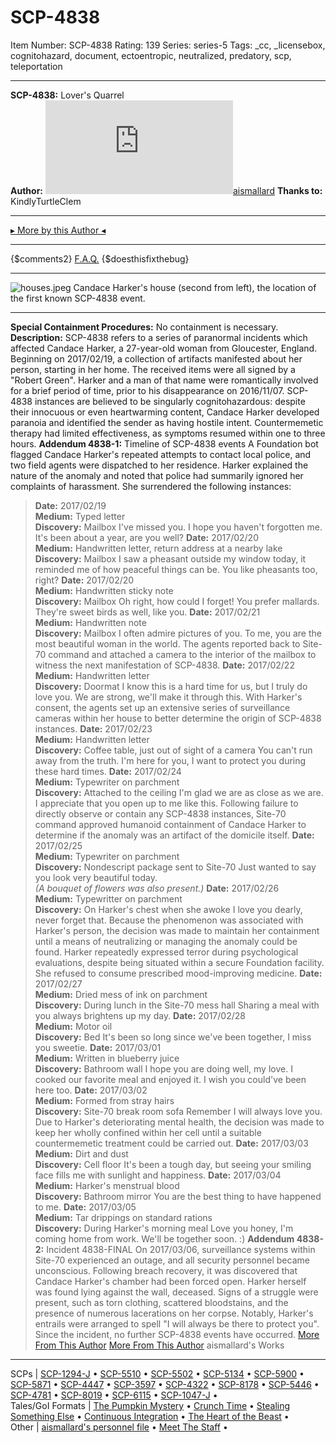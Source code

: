 # SCP-4838
Item Number: SCP-4838
Rating: 139
Series: series-5
Tags: _cc, _licensebox, cognitohazard, document, ectoentropic, neutralized, predatory, scp, teleportation

---

**SCP-4838:** Lover's Quarrel  
**Author:** [![aismallard](https://www.wikidot.com/avatar.php?userid=4598089&amp;size=small&amp;timestamp=1725332680)](http://www.wikidot.com/user:info/aismallard)[aismallard](http://www.wikidot.com/user:info/aismallard)
**Thanks to:** KindlyTurtleClem
* * *
[▸ More by this Author ◂](https://scpwiki.com/aismallard)
* * *
{$comments2}
[F.A.Q.](https://scp-wiki.wikidot.com/component:info-ayers)
{$doesthisfixthebug}
* * *
![houses.jpeg](https://scp-wiki.wdfiles.com/local--files/scp-4838/houses.jpeg)
Candace Harker's house (second from left), the location of the first known SCP-4838 event.
* * *
**Special Containment Procedures:** No containment is necessary.
**Description:** SCP-4838 refers to a series of paranormal incidents which affected Candace Harker, a 27-year-old woman from Gloucester, England. Beginning on 2017/02/19, a collection of artifacts manifested about her person, starting in her home.
The received items were all signed by a "Robert Green". Harker and a man of that name were romantically involved for a brief period of time, prior to his disappearance on 2016/11/07. SCP-4838 instances are believed to be singularly cognitohazardous: despite their innocuous or even heartwarming content, Candace Harker developed paranoia and identified the sender as having hostile intent. Countermemetic therapy had limited effectiveness, as symptoms resumed within one to three hours.
**Addendum 4838-1:** Timeline of SCP-4838 events
A Foundation bot flagged Candace Harker's repeated attempts to contact local police, and two field agents were dispatched to her residence. Harker explained the nature of the anomaly and noted that police had summarily ignored her complaints of harassment. She surrendered the following instances:
> **Date:** 2017/02/19  
>  **Medium:** Typed letter  
>  **Discovery:** Mailbox
> I've missed you. I hope you haven't forgotten me.
> It's been about a year, are you well?
> **Date:** 2017/02/20  
>  **Medium:** Handwritten letter, return address at a nearby lake  
>  **Discovery:** Mailbox
> I saw a pheasant outside my window today, it reminded me of how peaceful things can be. You like pheasants too, right?
> **Date:** 2017/02/20  
>  **Medium:** Handwritten sticky note  
>  **Discovery:** Mailbox
> Oh right, how could I forget! You prefer mallards. They're sweet birds as well, like you.
> **Date:** 2017/02/21  
>  **Medium:** Handwritten note  
>  **Discovery:** Mailbox
> I often admire pictures of you. To me, you are the most beautiful woman in the world.
The agents reported back to Site-70 command and attached a camera to the interior of the mailbox to witness the next manifestation of SCP-4838.
> **Date:** 2017/02/22  
>  **Medium:** Handwritten letter  
>  **Discovery:** Doormat
> I know this is a hard time for us, but I truly do love you. We are strong, we'll make it through this.
With Harker's consent, the agents set up an extensive series of surveillance cameras within her house to better determine the origin of SCP-4838 instances.
> **Date:** 2017/02/23  
>  **Medium:** Handwritten letter  
>  **Discovery:** Coffee table, just out of sight of a camera
> You can't run away from the truth. I'm here for you, I want to protect you during these hard times.
> **Date:** 2017/02/24  
>  **Medium:** Typewriter on parchment  
>  **Discovery:** Attached to the ceiling
> I'm glad we are as close as we are. I appreciate that you open up to me like this.
Following failure to directly observe or contain any SCP-4838 instances, Site-70 command approved humanoid containment of Candace Harker to determine if the anomaly was an artifact of the domicile itself.
> **Date:** 2017/02/25  
>  **Medium:** Typewriter on parchment  
>  **Discovery:** Nondescript package sent to Site-70
> Just wanted to say you look very beautiful today.  
>  _(A bouquet of flowers was also present.)_
> **Date:** 2017/02/26  
>  **Medium:** Typewritter on parchment  
>  **Discovery:** On Harker's chest when she awoke
> I love you dearly, never forget that.
Because the phenomenon was associated with Harker's person, the decision was made to maintain her containment until a means of neutralizing or managing the anomaly could be found.
Harker repeatedly expressed terror during psychological evaluations, despite being situated within a secure Foundation facility. She refused to consume prescribed mood-improving medicine.
> **Date:** 2017/02/27  
>  **Medium:** Dried mess of ink on parchment  
>  **Discovery:** During lunch in the Site-70 mess hall
> Sharing a meal with you always brightens up my day.
> **Date:** 2017/02/28  
>  **Medium:** Motor oil  
>  **Discovery:** Bed
> It's been so long since we've been together, I miss you sweetie.
> **Date:** 2017/03/01  
>  **Medium:** Written in blueberry juice  
>  **Discovery:** Bathroom wall
> I hope you are doing well, my love. I cooked our favorite meal and enjoyed it. I wish you could've been here too.
> **Date:** 2017/03/02  
>  **Medium:** Formed from stray hairs  
>  **Discovery:** Site-70 break room sofa
> Remember I will always love you.
Due to Harker's deteriorating mental health, the decision was made to keep her wholly confined within her cell until a suitable countermemetic treatment could be carried out.
> **Date:** 2017/03/03  
>  **Medium:** Dirt and dust  
>  **Discovery:** Cell floor
> It's been a tough day, but seeing your smiling face fills me with sunlight and happiness.
> **Date:** 2017/03/04  
>  **Medium:** Harker's menstrual blood  
>  **Discovery:** Bathroom mirror
> You are the best thing to have happened to me.
> **Date:** 2017/03/05  
>  **Medium:** Tar drippings on standard rations  
>  **Discovery:** During Harker's morning meal
> Love you honey, I'm coming home from work. We'll be together soon. :)
**Addendum 4838-2:** Incident 4838-FINAL
On 2017/03/06, surveillance systems within Site-70 experienced an outage, and all security personnel became unconscious. Following breach recovery, it was discovered that Candace Harker's chamber had been forced open. Harker herself was found lying against the wall, deceased. Signs of a struggle were present, such as torn clothing, scattered bloodstains, and the presence of numerous lacerations on her corpse.
Notably, Harker's entrails were arranged to spell "I will always be there to protect you". Since the incident, no further SCP-4838 events have occurred.
[More From This Author](javascript:;)
[More From This Author](javascript:;)
aismallard's Works  
---  
SCPs |  [SCP-1294-J](/scp-1294-j) • [SCP-5510](/scp-5510) • [SCP-5502](/scp-5502) • [SCP-5134](/scp-5134) • [SCP-5900](/scp-5900) • [SCP-5871](/scp-5871) • [SCP-4447](/scp-4447) • [SCP-3597](/scp-3597) • [SCP-4322](/scp-4322) • [SCP-8178](/scp-8178) • [SCP-5446](/scp-5446) • [SCP-4781](/scp-4781) • [SCP-8019](/scp-8019) • [SCP-6115](/scp-6115) • [SCP-1047-J](/scp-1047-j) •  
Tales/GoI Formats |  [The Pumpkin Mystery](/pumpkin-mystery) • [Crunch Time](/crunch-time) • [Stealing Something Else](/stealing-something-else) • [Continuous Integration](/continuous-integration) • [The Heart of the Beast](/heart-of-the-beast) •  
Other |  [aismallard's personnel file](/aismallard) • [Meet The Staff](/meet-the-staff) •